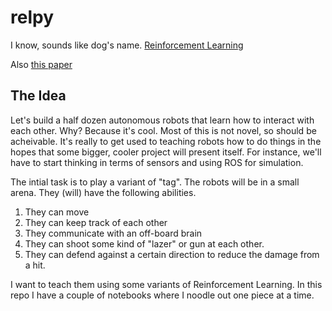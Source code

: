# relpy
I know, sounds like dog's name.  [Reinforcement Learning](www0.cs.ucl.ac.uk/staff/d.silver/web/Teaching.html)

Also [this paper](http://www0.cs.ucl.ac.uk/staff/D.Silver/web/Applications_files/dyna2.pdf)

## The Idea

Let's build a half dozen autonomous robots that learn how to interact with each other.  Why?  Because it's cool.  Most of this is not novel, so should be acheivable.  It's really to get used to teaching robots how to do things in the hopes that some bigger, cooler project will present itself.  For instance, we'll have to start thinking in terms of sensors and using ROS for simulation.

The intial task is to play a variant of "tag".  The robots will be in a small arena.  They (will) have the following abilities.

1. They can move
1. They can keep track of each other
1. They communicate with an off-board brain
1. They can shoot some kind of "lazer" or gun at each other.
1. They can defend against a certain direction to reduce the damage from a hit.

I want to teach them using some variants of Reinforcement Learning.  In this repo I have a couple of notebooks where I noodle out one piece at a time.
